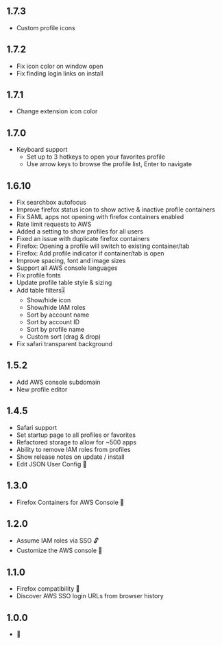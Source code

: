 ## 1.7.3
- Custom profile icons

## 1.7.2
- Fix icon color on window open
- Fix finding login links on install

## 1.7.1
- Change extension icon color

## 1.7.0
- Keyboard support
  - Set up to 3 hotkeys to open your favorites profile
  - Use arrow keys to browse the profile list, Enter to navigate

## 1.6.10
- Fix searchbox autofocus
- Improve firefox status icon to show active & inactive profile containers
- Fix SAML apps not opening with firefox containers enabled
- Rate limit requests to AWS
- Added a setting to show profiles for all users
- Fixed an issue with duplicate firefox containers
- Firefox: Opening a profile will switch to existing container/tab
- Firefox: Add profile indicator if container/tab is open
- Improve spacing, font and image sizes
- Support all AWS console languages
- Fix profile fonts
- Update profile table style & sizing
- Add table filters🎚️
  - Show/hide icon
  - Show/hide IAM roles
  - Sort by account name
  - Sort by account ID
  - Sort by profile name
  - Custom sort (drag & drop)
- Fix safari transparent background

## 1.5.2
- Add AWS console subdomain
- New profile editor

## 1.4.5
- Safari support
- Set startup page to all profiles or favorites
- Refactored storage to allow for ~500 apps
- Ability to remove IAM roles from profiles
- Show release notes on update / install
- Edit JSON User Config 📝

## 1.3.0
- Firefox Containers for AWS Console 🦊

## 1.2.0
- Assume IAM roles via SSO 🔓
- Customize the AWS console 🎨

## 1.1.0
- Firefox compatibility 🦊
- Discover AWS SSO login URLs from browser history

## 1.0.0
- 🎂
